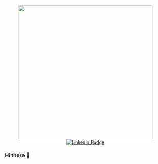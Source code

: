 
<div id="header" align="center">
  <img src="https://media.giphy.com/media/f3iwJFOVOwuy7K6FFw/giphy.gif" width="420" />
</div>

<div id="badges" align="center">
  <a href="https://www.linkedin.com/in/dimitar-eftimov-393b4a254/">
    <img src="https://img.shields.io/badge/LinkedIn-blue?style=plastic&logo=linkedin&logoColor=white" alt="LinkedIn Badge"/>
  </a>
</div>
<div align="center">
  <img src="https://komarev.com/ghpvc/?username=Dixie85&style=plastic&color=red" alt=""/>
</div>




### Hi there 👋




<!--
**Dixie85/Dixie85** is a ✨ _special_ ✨ repository because its `README.md` (this file) appears on your GitHub profile.

Here are some ideas to get you started:

- 🔭 I’m currently working on ...
- 🌱 I’m currently learning ...
- 👯 I’m looking to collaborate on ...
- 🤔 I’m looking for help with ...
- 💬 Ask me about ...
- 📫 How to reach me: ...
- 😄 Pronouns: ...
- ⚡ Fun fact: ...
-->
